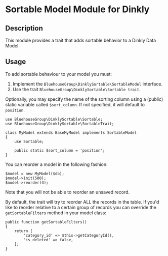 # Sortable Model Module for Dinkly

## Description
This module provides a trait that adds sortable behavior to a Dinkly Data Model.

## Usage
To add sortable behaviour to your model you must:
1. Implement the `BluehouseGroup\DinklySortable\SortableModel` interface.
2. Use the trait `BluehouseGroup\DinklySortable\Sortable trait`.

Optionally, you may specify the name of the sorting column using a (public) static variable called `$sort_column`. If not specified, it will default to `position`.

```
use BluehouseGroup\DinklySortable\Sortable;
use BluehouseGroup\DinklySortable\SortableTrait;

class MyModel extends BaseMyModel implements SortableModel
{
    use Sortable;

    public static $sort_column = 'position';
}
```

You can reorder a model in the following fashion:
```
$model = new MyModel($db);
$model->init(500);
$model->reorder(4);
```
Note that you will not be able to reorder an unsaved record.

By default, the trait will try to reorder ALL the records in the table. If you'd like to reorder relative to a certain group of records you can override the `getSortableFilters` method in your model class:
```
public function getSortableFilters()
{
    return [
        'category_id' => $this->getCategoryId(),
        'is_deleted' => false,
    ];
}
```
